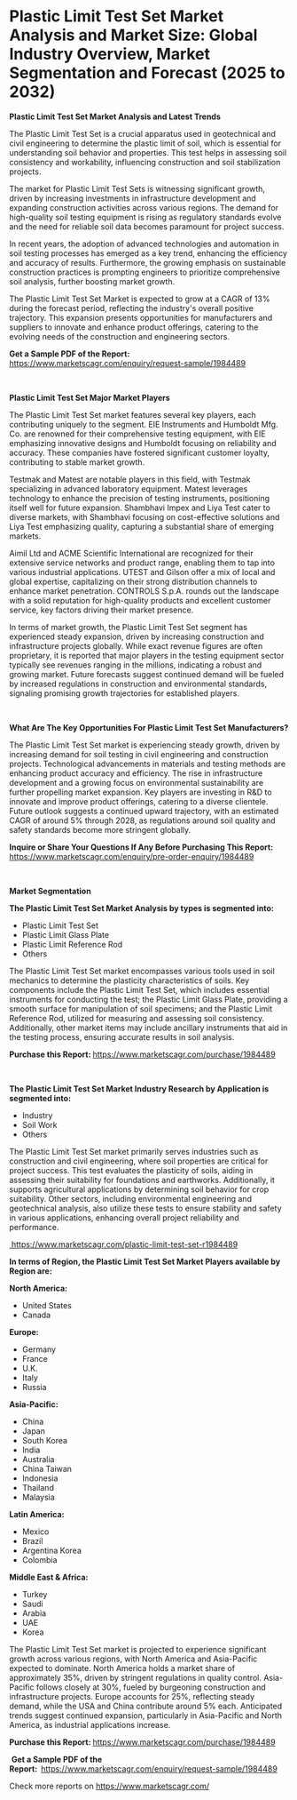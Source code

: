 <p><h1>Plastic Limit Test Set Market Analysis and Market Size: Global Industry Overview, Market Segmentation and Forecast (2025 to 2032)</h1></p><p><strong>Plastic Limit Test Set Market Analysis and Latest Trends</strong></p>
<p><p>The Plastic Limit Test Set is a crucial apparatus used in geotechnical and civil engineering to determine the plastic limit of soil, which is essential for understanding soil behavior and properties. This test helps in assessing soil consistency and workability, influencing construction and soil stabilization projects.</p><p>The market for Plastic Limit Test Sets is witnessing significant growth, driven by increasing investments in infrastructure development and expanding construction activities across various regions. The demand for high-quality soil testing equipment is rising as regulatory standards evolve and the need for reliable soil data becomes paramount for project success.</p><p>In recent years, the adoption of advanced technologies and automation in soil testing processes has emerged as a key trend, enhancing the efficiency and accuracy of results. Furthermore, the growing emphasis on sustainable construction practices is prompting engineers to prioritize comprehensive soil analysis, further boosting market growth. </p><p>The Plastic Limit Test Set Market is expected to grow at a CAGR of 13% during the forecast period, reflecting the industry's overall positive trajectory. This expansion presents opportunities for manufacturers and suppliers to innovate and enhance product offerings, catering to the evolving needs of the construction and engineering sectors.</p></p>
<p><strong>Get a Sample PDF of the Report:&nbsp;</strong> <a href="https://www.marketscagr.com/enquiry/request-sample/1984489?utm_campaign=1902&utm_medium=2&utm_source=Github&utm_content=ia&utm_term=20022025&utm_id=plastic-limit-test-set">https://www.marketscagr.com/enquiry/request-sample/1984489</a></p>
<p>&nbsp;</p>
<p><strong>Plastic Limit Test Set Major Market Players</strong></p>
<p><p>The Plastic Limit Test Set market features several key players, each contributing uniquely to the segment. EIE Instruments and Humboldt Mfg. Co. are renowned for their comprehensive testing equipment, with EIE emphasizing innovative designs and Humboldt focusing on reliability and accuracy. These companies have fostered significant customer loyalty, contributing to stable market growth.</p><p>Testmak and Matest are notable players in this field, with Testmak specializing in advanced laboratory equipment. Matest leverages technology to enhance the precision of testing instruments, positioning itself well for future expansion. Shambhavi Impex and Liya Test cater to diverse markets, with Shambhavi focusing on cost-effective solutions and Liya Test emphasizing quality, capturing a substantial share of emerging markets.</p><p>Aimil Ltd and ACME Scientific International are recognized for their extensive service networks and product range, enabling them to tap into various industrial applications. UTEST and Gilson offer a mix of local and global expertise, capitalizing on their strong distribution channels to enhance market penetration. CONTROLS S.p.A. rounds out the landscape with a solid reputation for high-quality products and excellent customer service, key factors driving their market presence.</p><p>In terms of market growth, the Plastic Limit Test Set segment has experienced steady expansion, driven by increasing construction and infrastructure projects globally. While exact revenue figures are often proprietary, it is reported that major players in the testing equipment sector typically see revenues ranging in the millions, indicating a robust and growing market. Future forecasts suggest continued demand will be fueled by increased regulations in construction and environmental standards, signaling promising growth trajectories for established players.</p></p>
<p>&nbsp;</p>
<p><strong>What Are The Key Opportunities For Plastic Limit Test Set Manufacturers?</strong></p>
<p><p>The Plastic Limit Test Set market is experiencing steady growth, driven by increasing demand for soil testing in civil engineering and construction projects. Technological advancements in materials and testing methods are enhancing product accuracy and efficiency. The rise in infrastructure development and a growing focus on environmental sustainability are further propelling market expansion. Key players are investing in R&D to innovate and improve product offerings, catering to a diverse clientele. Future outlook suggests a continued upward trajectory, with an estimated CAGR of around 5% through 2028, as regulations around soil quality and safety standards become more stringent globally.</p></p>
<p><strong>Inquire or Share Your Questions If Any Before Purchasing This Report:</strong> <a href="https://www.marketscagr.com/enquiry/pre-order-enquiry/1984489?utm_campaign=1902&utm_medium=2&utm_source=Github&utm_content=ia&utm_term=20022025&utm_id=plastic-limit-test-set">https://www.marketscagr.com/enquiry/pre-order-enquiry/1984489</a></p>
<p>&nbsp;</p>
<p><strong>Market Segmentation</strong></p>
<p><strong>The Plastic Limit Test Set Market Analysis by types is segmented into:</strong></p>
<p><ul><li>Plastic Limit Test Set</li><li>Plastic Limit Glass Plate</li><li>Plastic Limit Reference Rod</li><li>Others</li></ul></p>
<p><p>The Plastic Limit Test Set market encompasses various tools used in soil mechanics to determine the plasticity characteristics of soils. Key components include the Plastic Limit Test Set, which includes essential instruments for conducting the test; the Plastic Limit Glass Plate, providing a smooth surface for manipulation of soil specimens; and the Plastic Limit Reference Rod, utilized for measuring and assessing soil consistency. Additionally, other market items may include ancillary instruments that aid in the testing process, ensuring accurate results in soil analysis.</p></p>
<p><strong>Purchase this Report:&nbsp;</strong><a href="https://www.marketscagr.com/purchase/1984489?utm_campaign=1902&utm_medium=2&utm_source=Github&utm_content=ia&utm_term=20022025&utm_id=plastic-limit-test-set">https://www.marketscagr.com/purchase/1984489</a></p>
<p>&nbsp;</p>
<p><strong>The Plastic Limit Test Set Market Industry Research by Application is segmented into:</strong></p>
<p><ul><li>Industry</li><li>Soil Work</li><li>Others</li></ul></p>
<p><p>The Plastic Limit Test Set market primarily serves industries such as construction and civil engineering, where soil properties are critical for project success. This test evaluates the plasticity of soils, aiding in assessing their suitability for foundations and earthworks. Additionally, it supports agricultural applications by determining soil behavior for crop suitability. Other sectors, including environmental engineering and geotechnical analysis, also utilize these tests to ensure stability and safety in various applications, enhancing overall project reliability and performance.</p></p>
<p><a href="https://www.marketscagr.com/plastic-limit-test-set-r1984489?utm_campaign=1902&utm_medium=2&utm_source=Github&utm_content=ia&utm_term=20022025&utm_id=plastic-limit-test-set">&nbsp;https://www.marketscagr.com/plastic-limit-test-set-r1984489</a></p>
<p><strong>In terms of Region, the Plastic Limit Test Set Market Players available by Region are:</strong></p>
<p>
    <p> <strong> North America: </strong>
        <ul>
            <li>United States</li>
            <li>Canada</li>
        </ul>
        </p> 
    <p> <strong> Europe: </strong>
        <ul>
            <li>Germany</li>
            <li>France</li>
            <li>U.K.</li>
            <li>Italy</li>
            <li>Russia</li>
        </ul>
        </p> 
    <p> <strong> Asia-Pacific: </strong>
        <ul>
            <li>China</li>
            <li>Japan</li>
            <li>South Korea</li>
            <li>India</li>
            <li>Australia</li>
            <li>China Taiwan</li>
            <li>Indonesia</li>
            <li>Thailand</li>
            <li>Malaysia</li>
        </ul>
        </p> 
    <p> <strong> Latin America: </strong>
        <ul>
            <li>Mexico</li>
            <li>Brazil</li>
            <li>Argentina Korea</li>
            <li>Colombia</li>
        </ul>
        </p> 
    <p> <strong> Middle East & Africa: </strong>
        <ul>
            <li>Turkey</li>
            <li>Saudi</li>
            <li>Arabia</li>
            <li>UAE</li>
            <li>Korea</li>
        </ul>
    </p>
    </p>
<p><p>The Plastic Limit Test Set market is projected to experience significant growth across various regions, with North America and Asia-Pacific expected to dominate. North America holds a market share of approximately 35%, driven by stringent regulations in quality control. Asia-Pacific follows closely at 30%, fueled by burgeoning construction and infrastructure projects. Europe accounts for 25%, reflecting steady demand, while the USA and China contribute around 5% each. Anticipated trends suggest continued expansion, particularly in Asia-Pacific and North America, as industrial applications increase.</p></p>
<p><strong>Purchase this Report: </strong><a href="https://www.marketscagr.com/purchase/1984489?utm_campaign=1902&utm_medium=2&utm_source=Github&utm_content=ia&utm_term=20022025&utm_id=plastic-limit-test-set">https://www.marketscagr.com/purchase/1984489</a></p>
<p>&nbsp;<strong>Get a Sample PDF of the Report:&nbsp;&nbsp;</strong><a href="https://www.marketscagr.com/enquiry/request-sample/1984489?utm_campaign=1902&utm_medium=2&utm_source=Github&utm_content=ia&utm_term=20022025&utm_id=plastic-limit-test-set">https://www.marketscagr.com/enquiry/request-sample/1984489</a></p>
<p><strong></strong></p>
<p>Check more reports on <a href="https://www.marketscagr.com/?utm_campaign=1902&utm_medium=2&utm_source=Github&utm_content=ia&utm_term=20022025&utm_id=plastic-limit-test-set">https://www.marketscagr.com/</a></p>